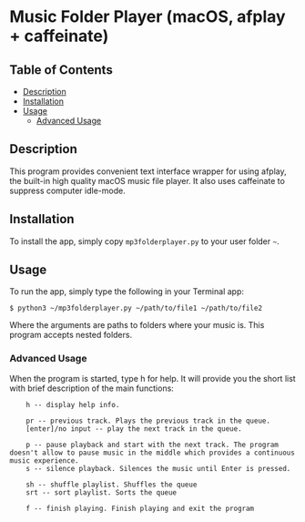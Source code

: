 # Music Folder Player (macOS, afplay + caffeinate)

## Table of Contents

- [Description](#description)
- [Installation](#installation)
- [Usage](#usage)
  - [Advanced Usage](#advanced-usage)

## Description

This program provides convenient text interface wrapper for using afplay, the built-in high quality
macOS music file player. It also uses caffeinate to suppress computer idle-mode.

## Installation

To install the app, simply copy `mp3folderplayer.py` to your user folder `~`.

## Usage

To run the app, simply type the following in your Terminal app:
```
$ python3 ~/mp3folderplayer.py ~/path/to/file1 ~/path/to/file2
```
Where the arguments are paths to folders where your music is. This program accepts nested folders.

### Advanced Usage

When the program is started, type h for help. It will provide you the short list with brief description of the main functions:
```
    h -- display help info.

    pr -- previous track. Plays the previous track in the queue.
    [enter]/no input -- play the next track in the queue.

    p -- pause playback and start with the next track. The program doesn't allow to pause music in the middle which provides a continuous music experience.
    s -- silence playback. Silences the music until Enter is pressed.

    sh -- shuffle playlist. Shuffles the queue
    srt -- sort playlist. Sorts the queue

    f -- finish playing. Finish playing and exit the program
```